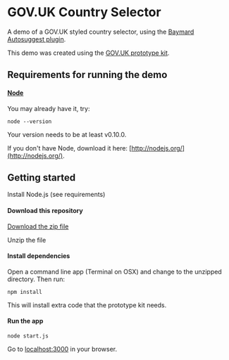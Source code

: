 # GOV.UK Country Selector

A demo of a GOV.UK styled country selector, using the [Baymard Autosuggest plugin](https://github.com/JamieAppleseed/selectToAutocomplete).

This demo was created using the [GOV.UK prototype kit](https://github.com/alphagov/govuk_prototype_kit).


## Requirements for running the demo

#### [Node](http://nodejs.org/)

You may already have it, try:

```
node --version
```

Your version needs to be at least v0.10.0.

If you don't have Node, download it here: [http://nodejs.org/](http://nodejs.org/).

## Getting started

Install Node.js (see requirements)

#### Download this repository

[Download the zip file](https://github.com//timpaul/GOVUKCountrySelector/archive/master.zip)

Unzip the file

#### Install dependencies

Open a command line app (Terminal on OSX) and change to the unzipped directory. Then run:

```
npm install
```

This will install extra code that the prototype kit needs.

#### Run the app

```
node start.js
```

Go to [localhost:3000](http://localhost:3000) in your browser.


